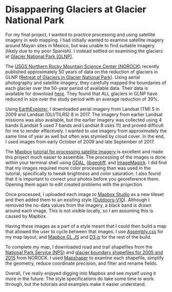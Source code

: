 # Disappaering Glaciers at Glacier National Park

For my final project, I wanted to practice processing and using satellite imagery in web mapping. I had initially wanted to examine satellite imagery around Mayan sites in Mexico, but was unable to find suitable imagery (likely due to my poor Spanish). I instead settled on examining the glaciers at [Glacier National Park (GLNP)](https://www.nps.gov/glac/index.htm). 

The [USGS Northern Rocky Mountain Science Center (NOROCK)](https://www.usgs.gov/centers/norock) recently published approximately 50 years of data on the reduction of glaciers in GLNP ([Retreat of Glaciers in Glacier National Park](https://www.usgs.gov/centers/norock/science/retreat-glaciers-glacier-national-park?qt-science_center_objects=0#qt-science_center_objects)). Using aerial photography and satellite imagery, they carefully mapped the boundaries of each glacier over the 50-year period of available data. Their data is available for download [here](https://www.usgs.gov/centers/norock/science/time-series-glacier-retreat?qt-science_center_objects=4#qt-science_center_objects). They found that ALL glaciers in GLNP have reduced in size over the study period with an average reduction of 39%.

Using [EarthExplorer](https://earthexplorer.usgs.gov/), I downloaded aerial imagery from Landsat (TM) 5 in 2009 and Landsat (OLI/TILRS) 8 in 2017. The imagery from earlier Landsat missions was also available, but the earlier imagery was collected using 4 bands (Landsat 5 used 7 bands and Landsat 8 uses 11) and proved difficult for me to render effectively. I wanted to use imagery from approximately the same time of year as well but often was stymied by cloud cover. In the end, I used images from early October of 2009 and late September of 2017. 

The [Mapbox](https://www.mapbox.com/) [tutorial for processing satellite imagery](https://www.mapbox.com/help/processing-satellite-imagery/) is excellent and made this project much easier to assemble. The processing of the images is done within your terminal shell using [GDAL](http://www.gdal.org/), [libgeotiff](https://trac.osgeo.org/geotiff/), and [ImageMagick](http://www.imagemagick.org/script/index.php). I did find that my images required more color processing than was used in the tutorial, specifically to tweak brightness and color saturation. I also found that it is important to correct your photos before you georeference them. Opening them again to edit created problems with the projection. 

Once processed, I uploaded each image to [Mapbox Studio](https://www.mapbox.com/mapbox-studio/) as a new tileset and then added them to an existing style ([Outdoors-V10](https://api.mapbox.com/styles/v1/mapbox/outdoors-v10.html?title=true&access_token=pk.eyJ1IjoibWFwYm94IiwiYSI6ImNpejY4NDg1bDA1cjYzM280NHJ5NzlvNDMifQ.d6e-nNyBDtmQCVwVNivz7A#2/0/0)). Although I removed the no-data values from the imagery, a black band is drawn around each image. This is not visible locally, so I am assuming this is caused by Mapbox. 

Having these images as a part of a style meant that I could then build a map that allowed the user to cycle between that images. I use [Assembly.css](https://www.mapbox.com/assembly/) for my map layout, and [Mapbox GL JS](https://www.mapbox.com/mapbox-gl-js/api/) and [D3.js](https://d3js.org/) for the rest of the build. 

To complete my map, I downloaded road and trail shapefiles from the [National Park Service (NPS)](https://irma.nps.gov/Portal) and [glacier boundary shapefiles for 2005 and 2015](https://www.sciencebase.gov/catalog/item/58af7022e4b01ccd54f9f542?community=Northern+Rocky+Mountain+Science+Center) from NOROCK. I used [Mapshaper](http://mapshaper.org/) to examine each shapefile, simplify the geometry, reduce coordinate precision, and filter and rename fields. 

Overall, I’ve really enjoyed digging into Mapbox and see myself using it more in the future. The style specifications do take some time to work through, but the tutorials and examples make it easier understand.
